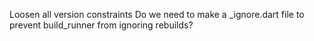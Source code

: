 Loosen all version constraints 
Do we need to make a _ignore.dart file to prevent build_runner from ignoring rebuilds?